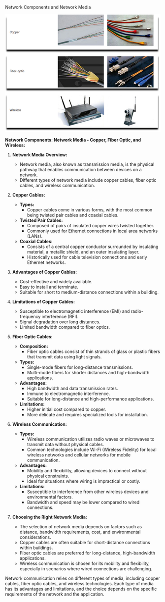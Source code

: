 Network Components and Network Media

![Alt text](image.png)

**Network Components: Network Media - Copper, Fiber Optic, and Wireless:**

1. **Network Media Overview:**
   - Network media, also known as transmission media, is the physical pathway that enables communication between devices on a network.
   - Different types of network media include copper cables, fiber optic cables, and wireless communication.

2. **Copper Cables:**
   - **Types:**
     - Copper cables come in various forms, with the most common being twisted pair cables and coaxial cables.
   - **Twisted Pair Cables:**
     - Composed of pairs of insulated copper wires twisted together.
     - Commonly used for Ethernet connections in local area networks (LANs).
   - **Coaxial Cables:**
     - Consists of a central copper conductor surrounded by insulating material, a metallic shield, and an outer insulating layer.
     - Historically used for cable television connections and early Ethernet networks.

3. **Advantages of Copper Cables:**
   - Cost-effective and widely available.
   - Easy to install and terminate.
   - Suitable for short to medium-distance connections within a building.

4. **Limitations of Copper Cables:**
   - Susceptible to electromagnetic interference (EMI) and radio-frequency interference (RFI).
   - Signal degradation over long distances.
   - Limited bandwidth compared to fiber optics.

5. **Fiber Optic Cables:**
   - **Composition:**
     - Fiber optic cables consist of thin strands of glass or plastic fibers that transmit data using light signals.
   - **Types:**
     - Single-mode fibers for long-distance transmissions.
     - Multi-mode fibers for shorter distances and high-bandwidth applications.
   - **Advantages:**
     - High bandwidth and data transmission rates.
     - Immune to electromagnetic interference.
     - Suitable for long-distance and high-performance applications.
   - **Limitations:**
     - Higher initial cost compared to copper.
     - More delicate and requires specialized tools for installation.

6. **Wireless Communication:**
   - **Types:**
     - Wireless communication utilizes radio waves or microwaves to transmit data without physical cables.
     - Common technologies include Wi-Fi (Wireless Fidelity) for local wireless networks and cellular networks for mobile communication.
   - **Advantages:**
     - Mobility and flexibility, allowing devices to connect without physical constraints.
     - Ideal for situations where wiring is impractical or costly.
   - **Limitations:**
     - Susceptible to interference from other wireless devices and environmental factors.
     - Bandwidth and speed may be lower compared to wired connections.

7. **Choosing the Right Network Media:**
   - The selection of network media depends on factors such as distance, bandwidth requirements, cost, and environmental considerations.
   - Copper cables are often suitable for short-distance connections within buildings.
   - Fiber optic cables are preferred for long-distance, high-bandwidth applications.
   - Wireless communication is chosen for its mobility and flexibility, especially in scenarios where wired connections are challenging.

Network communication relies on different types of media, including copper cables, fiber optic cables, and wireless technologies. Each type of media has its advantages and limitations, and the choice depends on the specific requirements of the network and the application.

